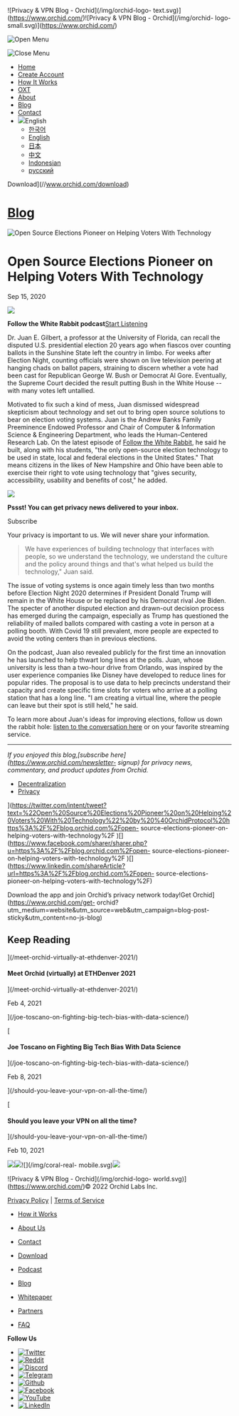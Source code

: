 ![Privacy & VPN Blog - Orchid](/img/orchid-logo-
text.svg)](https://www.orchid.com/)![Privacy & VPN Blog - Orchid](/img/orchid-
logo-small.svg)](https://www.orchid.com/)

![Open Menu](/img/icons/hamburger.svg)

![Close Menu](/img/icons/close.svg)

  * [Home](https://www.orchid.com/)
  * [Create Account](https://www.orchid.com/join)
  * [How It Works](https://www.orchid.com/how-it-works)
  * [OXT](https://www.orchid.com/oxt)
  * [About](https://www.orchid.com/about-us)
  * [Blog](/)
  * [Contact](https://www.orchid.com/contact)
  * ![](/img/globe.svg)English
    * [한국어](//blog.ko.orchid.com/open-source-elections-pioneer-on-helping-voters-with-technology/)
    * [English](//blog.orchid.com/open-source-elections-pioneer-on-helping-voters-with-technology/)
    * [日本](//blog.ja.orchid.com/open-source-elections-pioneer-on-helping-voters-with-technology/)
    * [中文](//blog.zh.orchid.com/open-source-elections-pioneer-on-helping-voters-with-technology/)
    * [Indonesian](//blog.id.orchid.com/open-source-elections-pioneer-on-helping-voters-with-technology/)
    * [русский](//blog.ru.orchid.com/open-source-elections-pioneer-on-helping-voters-with-technology/)

Download](//www.orchid.com/download)

# [Blog](/)

![Open Source Elections Pioneer on Helping Voters With
Technology](/static/a37ee14d1fa415003b0d87b82e29dd10/Orchid_BlogImage_JGilbert.jpg)

# Open Source Elections Pioneer on Helping Voters With Technology

Sep 15, 2020  
  

![](/img/podcast-bunny.svg)

 **Follow the White Rabbit podcast**[Start
Listening](https://www.orchid.com/podcast/episode-14-juan-gilbert)

Dr. Juan E. Gilbert, a professor at the University of Florida, can recall the
disputed U.S. presidential election 20 years ago when fiascos over counting
ballots in the Sunshine State left the country in limbo. For weeks after
Election Night, counting officials were shown on live television peering at
hanging chads on ballot papers, straining to discern whether a vote had been
cast for Republican George W. Bush or Democrat Al Gore. Eventually, the
Supreme Court decided the result putting Bush in the White House -- with many
votes left untallied.

Motivated to fix such a kind of mess, Juan dismissed widespread skepticism
about technology and set out to bring open source solutions to bear on
election voting systems. Juan is the Andrew Banks Family Preeminence Endowed
Professor and Chair of Computer & Information Science & Engineering
Department, who leads the Human-Centered Research Lab. On the latest episode
of [Follow the White Rabbit](https://www.orchid.com/podcast), he said he
built, along with his students, "the only open-source election technology to
be used in state, local and federal elections in the United States." That
means citizens in the likes of New Hampshire and Ohio have been able to
exercise their right to vote using technology that "gives security,
accessibility, usability and benefits of cost," he added.

![](/img/WhisperBunny.png)

**Pssst! You can get privacy news delivered to your inbox.**

Subscribe

Your privacy is important to us. We will never share your information.

> We have experiences of building technology that interfaces with people, so
> we understand the technology, we understand the culture and the policy
> around things and that's what helped us build the technology," Juan said.

The issue of voting systems is once again timely less than two months before
Election Night 2020 determines if President Donald Trump will remain in the
White House or be replaced by his Democrat rival Joe Biden. The specter of
another disputed election and drawn-out decision process has emerged during
the campaign, especially as Trump has questioned the reliability of mailed
ballots compared with casting a vote in person at a polling booth. With Covid
19 still prevalent, more people are expected to avoid the voting centers than
in previous elections.

On the podcast, Juan also revealed publicly for the first time an innovation
he has launched to help thwart long lines at the polls. Juan, whose university
is less than a two-hour drive from Orlando, was inspired by the user
experience companies like Disney have developed to reduce lines for popular
rides. The proposal is to use data to help precincts understand their capacity
and create specific time slots for voters who arrive at a polling station that
has a long line. "I am creating a virtual line, where the people can leave but
their spot is still held," he said.

To learn more about Juan's ideas for improving elections, follow us down the
rabbit hole: [listen to the conversation here](https://www.orchid.com/podcast)
or on your favorite streaming service.

* * *

 _If you enjoyed this blog,[subscribe here](https://www.orchid.com/newsletter-
signup) for privacy news, commentary, and product updates from Orchid._

  * [Decentralization](/tag/decentralization/)
  * [Privacy](/tag/privacy/)

](https://twitter.com/intent/tweet?text=%22Open%20Source%20Elections%20Pioneer%20on%20Helping%20Voters%20With%20Technology%22%20by%20%40OrchidProtocol%20https%3A%2F%2Fblog.orchid.com%2Fopen-
source-elections-pioneer-on-helping-voters-with-technology%2F
)[](https://www.facebook.com/sharer/sharer.php?u=https%3A%2F%2Fblog.orchid.com%2Fopen-
source-elections-pioneer-on-helping-voters-with-technology%2F
)[](https://www.linkedin.com/shareArticle?url=https%3A%2F%2Fblog.orchid.com%2Fopen-
source-elections-pioneer-on-helping-voters-with-technology%2F)

Download the app and join Orchid’s privacy network today!Get
Orchid](https://www.orchid.com/get-
orchid?utm_medium=website&utm_source=web&utm_campaign=blog-post-
sticky&utm_content=no-js-blog)

## Keep Reading

](/meet-orchid-virtually-at-ethdenver-2021/)

#### Meet Orchid (virtually) at ETHDenver 2021

](/meet-orchid-virtually-at-ethdenver-2021/)

Feb 4, 2021

](/joe-toscano-on-fighting-big-tech-bias-with-data-science/)

[

#### Joe Toscano on Fighting Big Tech Bias With Data Science

](/joe-toscano-on-fighting-big-tech-bias-with-data-science/)

Feb 8, 2021

](/should-you-leave-your-vpn-on-all-the-time/)

[

#### Should you leave your VPN on all the time?

](/should-you-leave-your-vpn-on-all-the-time/)

Feb 10, 2021

![](/img/coral-electric.svg)![](/img/coral-real.svg)![](/img/coral-real-
mobile.svg)![](/img/footer-fish.svg)

![Privacy & VPN Blog - Orchid](/img/orchid-logo-
world.svg)](https://www.orchid.com/)© 2022 Orchid Labs Inc.

[Privacy Policy](https://www.orchid.com/privacy-policy) | [Terms of
Service](https://www.orchid.com/service-terms)

  * [How it Works](https://www.orchid.com/how-it-works)
  * [About Us](https://www.orchid.com/about-us)
  * [Contact](https://www.orchid.com/contact)

  * [Download](https://www.orchid.com/download)
  * [Podcast](https://www.orchid.com/podcast)
  * [Blog](/)

  * [Whitepaper](https://www.orchid.com/assets/whitepaper/whitepaper.pdf)
  * [Partners](https://www.orchid.com/partners)
  * [FAQ](https://www.orchid.com/faq)

 **Follow Us**

  * [![Twitter](/img/icons/social-twitter.svg)](https://twitter.com/OrchidProtocol)
  * [![Reddit](/img/icons/reddit.svg)](https://www.reddit.com/r/orchid/)
  * [![Discord](/img/icons/social-discord.svg)](https://discord.gg/GDbxmjxX9F)
  * [![Telegram](/img/icons/social-telegram.svg)](https://www.t.me/OrchidOfficial)
  * [![Github](/img/icons/social-github.svg)](https://github.com/OrchidTechnologies)
  * [![Facebook](/img/icons/social-facebook.svg)](https://www.facebook.com/OrchidProtocol)
  * [![YouTube](/img/icons/social-youtube.svg)](https://www.youtube.com/channel/UCIH_BKBlNemsCzDhPYZBlHw)
  * [![LinkedIn](/img/icons/social-linkedin.svg)](https://www.linkedin.com/company/orchidprotocol)

